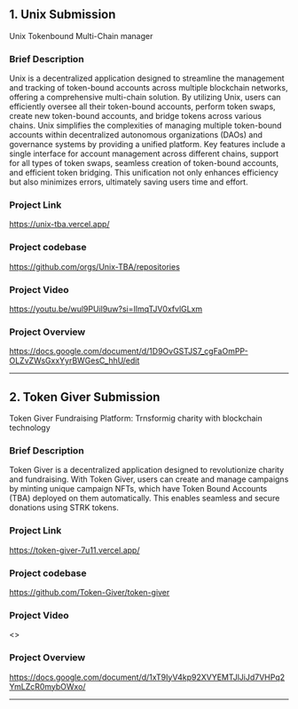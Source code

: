 ## 1. Unix Submission

Unix Tokenbound Multi-Chain manager

### Brief Description

Unix is a decentralized application designed to streamline the management and tracking of token-bound accounts across multiple blockchain networks, offering a comprehensive multi-chain solution. By utilizing Unix, users can efficiently oversee all their token-bound accounts, perform token swaps, create new token-bound accounts, and bridge tokens across various chains. Unix simplifies the complexities of managing multiple token-bound accounts within decentralized autonomous organizations (DAOs) and governance systems by providing a unified platform. Key features include a single interface for account management across different chains, support for all types of token swaps, seamless creation of token-bound accounts, and efficient token bridging. This unification not only enhances efficiency but also minimizes errors, ultimately saving users time and effort.

### Project Link

<https://unix-tba.vercel.app/>

### Project codebase

<https://github.com/orgs/Unix-TBA/repositories>

### Project Video

<https://youtu.be/wul9PUil9uw?si=IlmqTJV0xfvlGLxm>

### Project Overview

<https://docs.google.com/document/d/1D9OvGSTJS7_cgFaOmPP-OLZvZWsGxxYyrBWGesC_hhU/edit>

<hr />

## 2. Token Giver Submission 

Token Giver Fundraising Platform: Trnsformig charity with blockchain technology 

### Brief Description

Token Giver is a decentralized application designed to revolutionize charity and fundraising. With Token Giver, users can create and manage campaigns by minting unique campaign NFTs, which have Token Bound Accounts (TBA) deployed on them automatically. This enables seamless and secure donations using STRK tokens.

### Project Link

<https://token-giver-7u11.vercel.app/>

### Project codebase

<https://github.com/Token-Giver/token-giver>

### Project Video

<>

### Project Overview

<https://docs.google.com/document/d/1xT9IyV4kp92XVYEMTJlJiJd7VHPq2YmLZcR0mybOWxo/>

<hr/>
